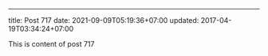 ---
title: Post 717
date: 2021-09-09T05:19:36+07:00
updated: 2017-04-19T03:34:24+07:00

This is content of post 717